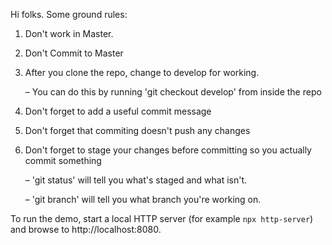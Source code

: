 Hi folks. Some ground rules:

1. Don't work in Master.

2. Don't Commit to Master

3. After you clone the repo, change to develop for working.
	
	– You can do this by running 'git checkout develop' from inside the repo

4. Don't forget to add a useful commit message

5. Don't forget that commiting doesn't push any changes

6. Don't forget to stage your changes before committing so you actually commit something
	
	– 'git status' will tell you what's staged and what isn't.
	
	– 'git branch' will tell you what branch you're working on.

To run the demo, start a local HTTP server (for example `npx http-server`) and browse to http://localhost:8080.
